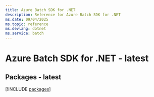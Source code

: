 ```yaml
---
title: Azure Batch SDK for .NET
description: Reference for Azure Batch SDK for .NET
ms.date: 09/04/2025
ms.topic: reference
ms.devlang: dotnet
ms.service: batch
---
```

# Azure Batch SDK for .NET - latest
## Packages - latest
[!INCLUDE [packages](batch-index.md)]